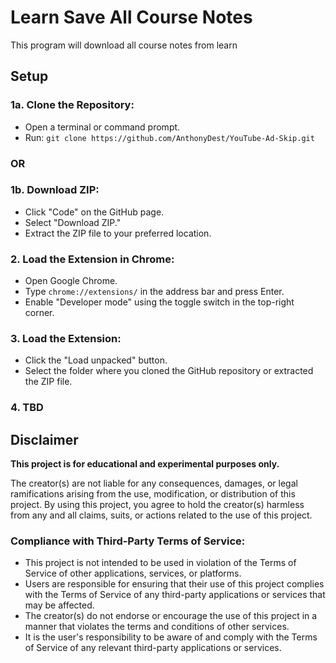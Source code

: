 # Learn Save All Course Notes

This program will download all course notes from learn

## Setup

### 1a. Clone the Repository:

- Open a terminal or command prompt.
- Run: `git clone https://github.com/AnthonyDest/YouTube-Ad-Skip.git`

### OR

### 1b. Download ZIP:

- Click "Code" on the GitHub page.
- Select "Download ZIP."
- Extract the ZIP file to your preferred location.

### 2. Load the Extension in Chrome:

- Open Google Chrome.
- Type `chrome://extensions/` in the address bar and press Enter.
- Enable "Developer mode" using the toggle switch in the top-right corner.

### 3. Load the Extension:

- Click the "Load unpacked" button.
- Select the folder where you cloned the GitHub repository or extracted the ZIP file.

### 4. TBD

## Disclaimer

**This project is for educational and experimental purposes only.**

The creator(s) are not liable for any consequences, damages, or legal ramifications arising from the use, modification, or distribution of this project. By using this project, you agree to hold the creator(s) harmless from any and all claims, suits, or actions related to the use of this project.

### Compliance with Third-Party Terms of Service:

- This project is not intended to be used in violation of the Terms of Service of other applications, services, or platforms.
- Users are responsible for ensuring that their use of this project complies with the Terms of Service of any third-party applications or services that may be affected.
- The creator(s) do not endorse or encourage the use of this project in a manner that violates the terms and conditions of other services.
- It is the user's responsibility to be aware of and comply with the Terms of Service of any relevant third-party applications or services.
